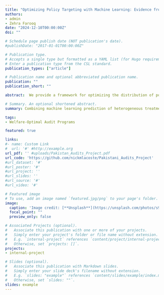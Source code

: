 ```yaml
---
title: "Optimizing Policy Targeting with Machine Learning: Evidence from Pakistani Audits"
authors:
- admin
- Zehra Farooq
date: "2024-12-10T00:00:00Z"
doi: ""

# Schedule page publish date (NOT publication's date).
#publishDate: "2017-01-01T00:00:00Z"

# Publication type.
# Accepts a single type but formatted as a YAML list (for Hugo requirements).
# Enter a publication type from the CSL standard.
publication_types: ["article"]

# Publication name and optional abbreviated publication name.
publication: ""
publication_short: ""

abstract:  We provide a framework for optimizing the distribution of policy treatment by combining machine learning techniques for the estimation of individualized causal responses with sufficient statistics for relative welfare implications of alternative distributions. This framework is applied to the setting of audit policy optimization in Pakistan. Specifically, we define a model which derives the Marginal Value of Public Funds (MVPF) in terms of three estimable causal effects of individuals in response to an audit -- the net-present value of long-run tax liabilities, taxpayer burden from audit compliance, and government expenditures from the audit. With the universe of individual income tax returns in Pakistan from 2012– 2020, we employ generalized random forests to estimate the individualized causal effects and optimize the distribution of audits with stochastic gradient descent and genetic algorithms. We find that the welfare cost per-dollar of revenue raised can be reduced by between 40%– 57% while collecting even more revenue than under the observed policy.

# Summary. An optional shortened abstract.
summary: Combining machine learning prediction of heterogeneous treatment effects with welfare structural models to derive the optimal auditing scheme in Pakistan.

tags:
- Welfare-Optimal Audit Programs

featured: true

links:
#- name: Custom Link
#  url: '#' #http://example.org
url_pdf: '' #uploads/Pakistan_Audits_Project.pdf
url_code: 'https://github.com/nickmlacoste/Pakistani_Audits_Project' 
#url_dataset: '#'
#url_poster: '#'
#url_project: ''
#url_slides: ''
#url_source: '#'
#url_video: '#'

# Featured image
# To use, add an image named `featured.jpg/png` to your page's folder. 
image:
  caption: 'Image credit: [**Unsplash**](https://unsplash.com/photos/s9CC2SKySJM)'
  focal_point: ""
  preview_only: false

# Associated Projects (optional).
#   Associate this publication with one or more of your projects.
#   Simply enter your project's folder or file name without extension.
#   E.g. `internal-project` references `content/project/internal-project/index.md`.
#   Otherwise, set `projects: []`.
projects:
- internal-project

# Slides (optional).
#   Associate this publication with Markdown slides.
#   Simply enter your slide deck's filename without extension.
#   E.g. `slides: "example"` references `content/slides/example/index.md`.
#   Otherwise, set `slides: ""`.
slides: example
---
```


<!--
#note that the above symbols treat this block as a comment. This is otherwise useful code

This work is driven by the results in my [previous paper](/publication/conference-paper/) on LLMs.

{{% callout note %}}
Create your slides in Markdown - click the *Slides* button to check out the example.
{{% /callout %}}

Add the publication's **full text** or **supplementary notes** here. You can use rich formatting such as including [code, math, and images](https://docs.hugoblox.com/content/writing-markdown-latex/).
-->
